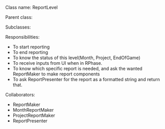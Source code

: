 Class name: ReportLevel

Parent class: 

Subclasses:

Responsibilities:
* To start reporting
* To end reporting
* To know the status of this level(Month, Project, EndOfGame)
* To receive inputs from UI when in RPhase.
* To know which specific report is needed, and ask the wanted ReportMaker to make report components
* To ask ReportPresenter for the report as a formatted string and return that.

Collaborators:
* ReportMaker
* MonthReportMaker
* ProjectReportMaker
* ReportPresenter
